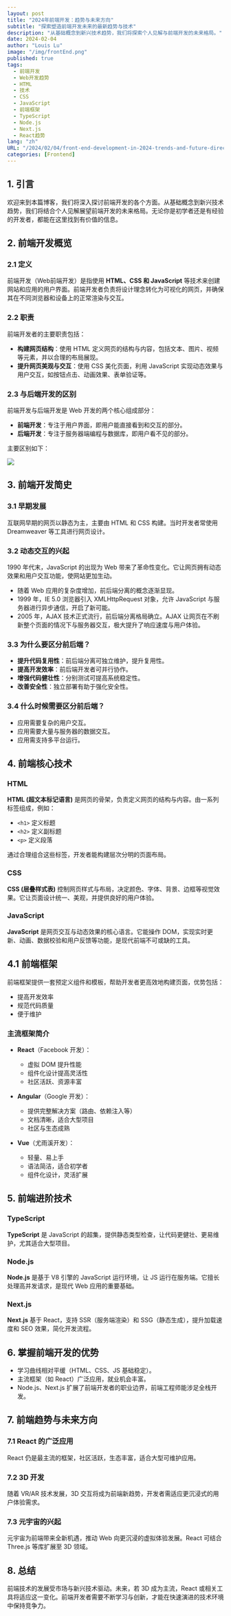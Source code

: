 ```yaml
---
layout: post
title: "2024年前端开发：趋势与未来方向"
subtitle: "探索塑造前端开发未来的最新趋势与技术"
description: "从基础概念到新兴技术趋势，我们将探索个人见解与前端开发的未来格局。"
date: 2024-02-04
author: "Louis Lu"
image: "/img/frontEnd.png"
published: true
tags:
  - 前端开发
  - Web开发趋势
  - HTML
  - 技术
  - CSS
  - JavaScript
  - 前端框架
  - TypeScript
  - Node.js
  - Next.js
  - React趋势
lang: "zh"
URL: "/2024/02/04/front-end-development-in-2024-trends-and-future-directions-cn/"
categories: [Frontend]
---
```


## 1. 引言

欢迎来到本篇博客，我们将深入探讨前端开发的各个方面。从基础概念到新兴技术趋势，我们将结合个人见解展望前端开发的未来格局。无论你是初学者还是有经验的开发者，都能在这里找到有价值的信息。

## 2. 前端开发概览

### 2.1 定义

前端开发（Web前端开发）是指使用 **HTML、CSS 和 JavaScript** 等技术来创建网站和应用的用户界面。前端开发者负责将设计理念转化为可视化的网页，并确保其在不同浏览器和设备上的正常渲染与交互。

### 2.2 职责

前端开发者的主要职责包括：

- **构建网页结构**：使用 HTML 定义网页的结构与内容，包括文本、图片、视频等元素，并以合理的布局展现。  
- **提升网页美观与交互**：使用 CSS 美化页面，利用 JavaScript 实现动态效果与用户交互，如按钮点击、动画效果、表单验证等。  

### 2.3 与后端开发的区别

前端开发与后端开发是 Web 开发的两个核心组成部分：

- **前端开发**：专注于用户界面，即用户能直接看到和交互的部分。  
- **后端开发**：专注于服务器端编程与数据库，即用户看不见的部分。  

主要区别如下：

![](/img/frontEnd-backEnd.png)

## 3. 前端开发简史

### 3.1 早期发展

互联网早期的网页以静态为主，主要由 HTML 和 CSS 构建。当时开发者常使用 Dreamweaver 等工具进行网页设计。

### 3.2 动态交互的兴起

1990 年代末，JavaScript 的出现为 Web 带来了革命性变化。它让网页拥有动态效果和用户交互功能，使网站更加生动。

- 随着 Web 应用的复杂度增加，前后端分离的概念逐渐显现。  
- 1999 年，IE 5.0 浏览器引入 XMLHttpRequest 对象，允许 JavaScript 与服务器进行异步通信，开启了新可能。  
- 2005 年，AJAX 技术正式流行，前后端分离格局确立。AJAX 让网页在不刷新整个页面的情况下与服务器交互，极大提升了响应速度与用户体验。  

### 3.3 为什么要区分前后端？

- **提升代码复用性**：前后端分离可独立维护，提升复用性。  
- **提高开发效率**：前后端开发者可并行协作。  
- **增强代码健壮性**：分别测试可提高系统稳定性。  
- **改善安全性**：独立部署有助于强化安全性。  

### 3.4 什么时候需要区分前后端？

- 应用需要复杂的用户交互。  
- 应用需要大量与服务器的数据交互。  
- 应用需支持多平台运行。  

## 4. 前端核心技术

### HTML

**HTML (超文本标记语言)** 是网页的骨架，负责定义网页的结构与内容。由一系列标签组成，例如：  
- `<h1>` 定义标题  
- `<h2>` 定义副标题  
- `<p>` 定义段落  

通过合理组合这些标签，开发者能构建层次分明的页面布局。  

### CSS

**CSS (层叠样式表)** 控制网页样式与布局，决定颜色、字体、背景、边框等视觉效果。它让页面设计统一、美观，并提供良好的用户体验。  

### JavaScript

**JavaScript** 是网页交互与动态效果的核心语言。它能操作 DOM，实现实时更新、动画、数据校验和用户反馈等功能，是现代前端不可或缺的工具。  

## 4.1 前端框架

前端框架提供一套预定义组件和模板，帮助开发者更高效地构建页面，优势包括：  
- 提高开发效率  
- 规范代码质量  
- 便于维护  

### 主流框架简介

- **React**（Facebook 开发）：  
  - 虚拟 DOM 提升性能  
  - 组件化设计提高灵活性  
  - 社区活跃、资源丰富  

- **Angular**（Google 开发）：  
  - 提供完整解决方案（路由、依赖注入等）  
  - 文档清晰，适合大型项目  
  - 社区与生态成熟  

- **Vue**（尤雨溪开发）：  
  - 轻量、易上手  
  - 语法简洁，适合初学者  
  - 组件化设计，灵活扩展  

## 5. 前端进阶技术

### TypeScript

**TypeScript** 是 JavaScript 的超集，提供静态类型检查，让代码更健壮、更易维护，尤其适合大型项目。  

### Node.js

**Node.js** 是基于 V8 引擎的 JavaScript 运行环境，让 JS 运行在服务端。它擅长处理高并发请求，是现代 Web 应用的重要基础。  

### Next.js

**Next.js** 基于 React，支持 SSR（服务端渲染）和 SSG（静态生成），提升加载速度和 SEO 效果，简化开发流程。  

## 6. 掌握前端开发的优势

- 学习曲线相对平缓（HTML、CSS、JS 基础稳定）。  
- 主流框架（如 React）广泛应用，就业机会丰富。  
- Node.js、Next.js 扩展了前端开发者的职业边界，前端工程师能涉足全栈开发。  

## 7. 前端趋势与未来方向

### 7.1 React 的广泛应用  
React 仍是最主流的框架，社区活跃，生态丰富，适合大型可维护应用。  

### 7.2 3D 开发  
随着 VR/AR 技术发展，3D 交互将成为前端新趋势，开发者需适应更沉浸式的用户体验需求。  

### 7.3 元宇宙的兴起  
元宇宙为前端带来全新机遇，推动 Web 向更沉浸的虚拟体验发展。React 可结合 Three.js 等库扩展至 3D 领域。  

## 8. 总结

前端技术的发展受市场与新兴技术驱动。未来，若 3D 成为主流，React 或相关工具将适应这一变化。前端开发者需要不断学习与创新，才能在快速演进的技术环境中保持竞争力。  
